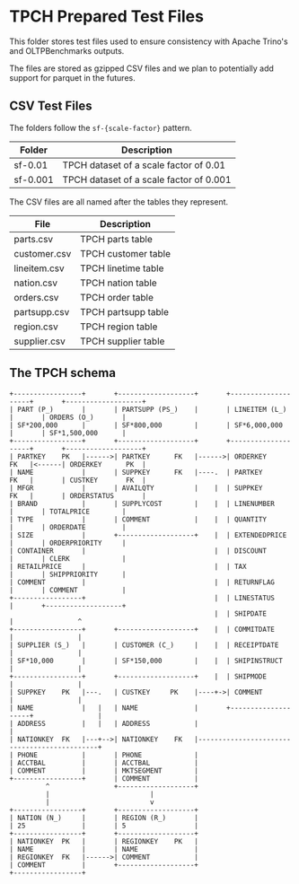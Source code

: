 # TPCH Prepared Test Files

This folder stores test files used to ensure consistency with Apache Trino's and
OLTPBenchmarks outputs.

The files are stored as gzipped CSV files and we plan to potentially add support
for parquet in the futures.

## CSV Test Files

The folders follow the `sf-{scale-factor}` pattern.

| Folder   | Description                             |
| -------- | --------------------------------------- |
| sf-0.01  | TPCH dataset of a scale factor of 0.01  |
| sf-0.001 | TPCH dataset of a scale factor of 0.001 |

The CSV files are all named after the tables they represent.

| File         | Description         |
| ------------ | ------------------- |
| parts.csv    | TPCH parts table    |
| customer.csv | TPCH customer table |
| lineitem.csv | TPCH linetime table |
| nation.csv   | TPCH nation table   |
| orders.csv   | TPCH order table    |
| partsupp.csv | TPCH partsupp table |
| region.csv   | TPCH region table   |
| supplier.csv | TPCH supplier table |

## The TPCH schema

```
+-----------------+       +-------------------+       +--------------------+       +-------------------+
| PART (P_)       |       | PARTSUPP (PS_)    |       | LINEITEM (L_)      |       | ORDERS (O_)       |
| SF*200,000      |       | SF*800,000        |       | SF*6,000,000       |       | SF*1,500,000      |
+-----------------+       +-------------------+       +--------------------+       +-------------------+
| PARTKEY    PK   |------>| PARTKEY      FK   |------>| ORDERKEY      FK   |<------| ORDERKEY      PK  |
| NAME            |       | SUPPKEY      FK   |----.  | PARTKEY       FK   |       | CUSTKEY       FK  |
| MFGR            |       | AVAILQTY          |    |  | SUPPKEY       FK   |       | ORDERSTATUS       |
| BRAND           |       | SUPPLYCOST        |    |  | LINENUMBER         |       | TOTALPRICE        |
| TYPE            |       | COMMENT           |    |  | QUANTITY           |       | ORDERDATE         |
| SIZE            |       +-------------------+    |  | EXTENDEDPRICE      |       | ORDERPRIORITY     |
| CONTAINER       |                                |  | DISCOUNT           |       | CLERK             |
| RETAILPRICE     |                                |  | TAX                |       | SHIPPRIORITY      |
| COMMENT         |                                |  | RETURNFLAG         |       | COMMENT           |
+-----------------+                                |  | LINESTATUS         |       +-------------------+
                                                   |  | SHIPDATE           |                ^
+-----------------+       +-------------------+    |  | COMMITDATE         |                |
| SUPPLIER (S_)   |       | CUSTOMER (C_)     |    |  | RECEIPTDATE        |                |
| SF*10,000       |       | SF*150,000        |    |  | SHIPINSTRUCT       |                |
+-----------------+       +-------------------+    |  | SHIPMODE           |                |
| SUPPKEY    PK   |---.   | CUSTKEY     PK    |----+->| COMMENT            |                |
| NAME            |   |   | NAME              |       +--------------------+                |
| ADDRESS         |   |   | ADDRESS           |                                             |
| NATIONKEY  FK   |---+-->| NATIONKEY    FK   |---------------------------------------------+
| PHONE           |       | PHONE             |
| ACCTBAL         |       | ACCTBAL           |
| COMMENT         |       | MKTSEGMENT        |
+-----------------+       | COMMENT           |
         ^                +-------------------+
         |                         |
         |                         v
+-----------------+       +-------------------+
| NATION (N_)     |       | REGION (R_)       |
| 25              |       | 5                 |
+-----------------+       +-------------------+
| NATIONKEY  PK   |       | REGIONKEY    PK   |
| NAME            |       | NAME              |
| REGIONKEY  FK   |------>| COMMENT           |
| COMMENT         |       +-------------------+
+-----------------+
```
